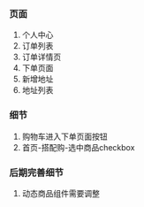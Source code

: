 ### 页面
1. 个人中心
2. 订单列表
3. 订单详情页
4. 下单页面
5. 新增地址
6. 地址列表

### 细节
1. 购物车进入下单页面按钮
2. 首页-搭配购-选中商品checkbox

### 后期完善细节
1. 动态商品组件需要调整